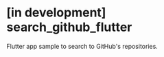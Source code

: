# [in development] search_github_flutter

Flutter app sample to search to GitHub&#x27;s repositories.

